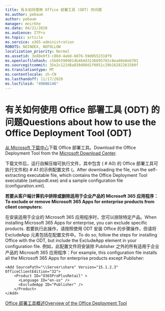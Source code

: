 ```yaml
---
title: 有关如何使用 Office 部署工具 (ODT) 的问题
ms.author: pebaum
author: pebaum
manager: mnirkhe
ms.date: 04/21/2020
ms.audience: ITPro
ms.topic: article
ms.service: o365-administration
ROBOTS: NOINDEX, NOFOLLOW
localization_priority: Normal
ms.assetid: 3e88e0f3-c86d-4ab8-b076-59d0552318f9
ms.openlocfilehash: c5b055989014b464d3136895702c8ea40e8eb701
ms.sourcegitcommit: 35e2c122d8a838d98d1f0851c29b16282261580f
ms.translationtype: MT
ms.contentlocale: zh-CN
ms.lasthandoff: 11/17/2020
ms.locfileid: "49086146"
---
```

# <a name="questions-about-how-to-use-the-office-deployment-tool-odt"></a><span data-ttu-id="cfcb3-102">有关如何使用 Office 部署工具 (ODT) 的问题</span><span class="sxs-lookup"><span data-stu-id="cfcb3-102">Questions about how to use the Office Deployment Tool (ODT)</span></span>

<span data-ttu-id="cfcb3-103">[从 Microsoft 下载中心](https://go.microsoft.com/fwlink/p/?LinkID=626065)下载 Office 部署工具。</span><span class="sxs-lookup"><span data-stu-id="cfcb3-103">Download the Office Deployment Tool from the [Microsoft Download Center](https://go.microsoft.com/fwlink/p/?LinkID=626065).</span></span>
  
<span data-ttu-id="cfcb3-104">下载文件后，运行自解压缩可执行文件，其中包含 ( # A0) 的 Office 部署工具可执行文件和) # A1 的示例配置文件 (。</span><span class="sxs-lookup"><span data-stu-id="cfcb3-104">After downloading the file, run the self-extracting executable file, which contains the Office Deployment Tool executable (setupodt.exe) and a sample configuration file (configuration.xml).</span></span>
  
 <span data-ttu-id="cfcb3-105">**若要从客户端计算机中排除或删除适用于企业产品的 Microsoft 365 应用程序：**</span><span class="sxs-lookup"><span data-stu-id="cfcb3-105">**To exclude or remove Microsoft 365 Apps for enterprise products from client computers:**</span></span>
  
<span data-ttu-id="cfcb3-106">在安装适用于企业的 Microsoft 365 应用程序时，您可以排除特定产品。</span><span class="sxs-lookup"><span data-stu-id="cfcb3-106">When installing Microsoft 365 Apps for enterprise, you can exclude specific products.</span></span> <span data-ttu-id="cfcb3-107">若要执行此操作，请按照使用 ODT 安装 Office 的步骤操作，但请将 ExcludeApp 元素包括在配置文件中。</span><span class="sxs-lookup"><span data-stu-id="cfcb3-107">To do so, follow the steps for installing Office with the ODT, but include the ExcludeApp element in your configuration file.</span></span> <span data-ttu-id="cfcb3-108">例如，此配置文件将安装除 Publisher 之外的所有适用于企业产品的 Microsoft 365 应用程序：</span><span class="sxs-lookup"><span data-stu-id="cfcb3-108">For example, this configuration file installs all the Microsoft 365 Apps for enterprise products except Publisher:</span></span>
  
```
<Add SourcePath="\\Server\share" Version="15.1.2.3" OfficeClientEdition="32">
    <Product ID="O365ProPlusRetail" >
      <Language ID="en-us" />
      <ExcludeApp ID="Publisher" />
    </Product>
</Add>
```

[<span data-ttu-id="cfcb3-109">Office 部署工具概述</span><span class="sxs-lookup"><span data-stu-id="cfcb3-109">Overview of the Office Deployment Tool</span></span>](https://docs.microsoft.com/deployoffice/overview-office-deployment-tool)
  

